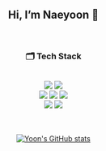 <div align="center">

## Hi, I’m Naeyoon 👋
<br>

### 🗂 Tech Stack 
<br>
<img src="https://img.shields.io/badge/Python-3776AB?style=flat&logo=Python&logoColor=white"/>
<img src="https://img.shields.io/badge/Flask-000000?style=flat&logo=Flask&logoColor=white"/>
<br>
<img src="https://img.shields.io/badge/Java-007396?style=flat&logo=Java&logoColor=white"/>
<img src="https://img.shields.io/badge/Spring-6DB33F?style=flat&logo=Spring&logoColor=white"/>
<img src="https://img.shields.io/badge/Spring Boot-6DB33F?style=flat&logo=Spring Boot&logoColor=white"/>
<br>
<img src="https://img.shields.io/badge/JavaScript-F7DF1E?style=flat&logo=JavaScript&logoColor=white"/>
<img src="https://img.shields.io/badge/jQuery-0769AD?style=flat&logo=jQuery&logoColor=white"/>
<br>
<br>
<br>

[![Yoon's GitHub stats](https://github-readme-stats.vercel.app/api?username=yooonnn&show_icons=true&count_private=true&theme=vue)](https://github.com/anuraghazra/github-readme-stats)

</div>
